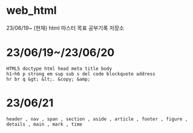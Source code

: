 # web_html
23/06/19~ (현재) html 마스터 목표 공부기록 저장소

# 23/06/19~/23/06/20
```
HTML5 doctype html head meta title body
h1~h6 p strong em sup sub s del code blockquote address
hr br q &gt; &lt;. &copy; &amp;
```
# 23/06/21
```
header , nav , span , section , aside , article , footer , figure , details , main , mark , time
```
